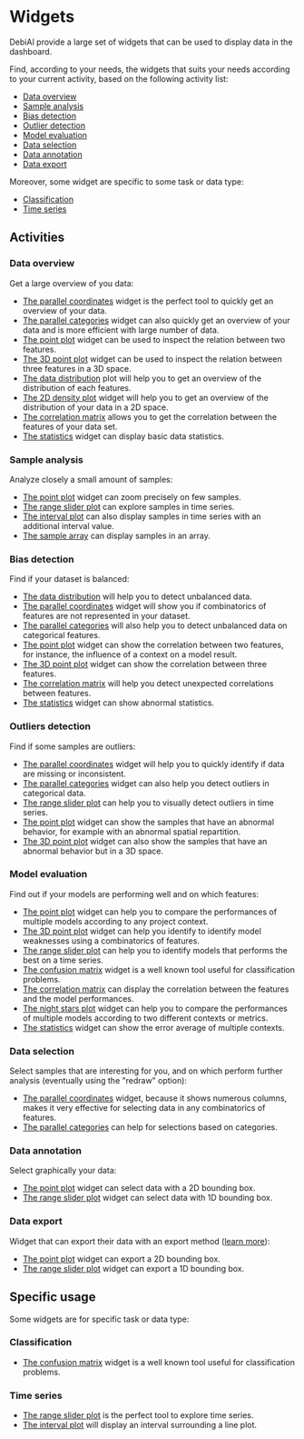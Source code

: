 <!-- omit in toc -->
# Widgets

DebiAI provide a large set of widgets that can be used to display data in the dashboard. 

Find, according to your needs, the widgets that suits your needs according to your current activity, based on the following activity list:

  - [Data overview](#data-overview)
  - [Sample analysis](#sample-analysis)
  - [Bias detection](#bias-detection)
  - [Outlier detection](#outliers-detection)
  - [Model evaluation](#model-evaluation)
  - [Data selection](#data-selection)
  - [Data annotation](#data-annotation)
  - [Data export](#data-export)

Moreover, some widget are specific to some task or data type:

  - [Classification](#classification)
  - [Time series](#time-series)

## Activities

### Data overview

Get a large overview of you data:

- [The parallel coordinates](./1_parallel_coordinates/) widget is the perfect tool to quickly get an overview of your data.
- [The parallel categories](./parallel_categories/) widget can also quickly get an overview of your data and is more efficient with large number of data.
- [The point plot](./3_point_plot/) widget can be used to inspect the relation between two features.
- [The 3D point plot](./3D_point_plot/) widget can be used to inspect the relation between three features in a 3D space.
- [The data distribution](./2_data_distribution/) plot will help you to get an overview of the distribution of each features.
- [The 2D density plot](./density_plot/) widget will help you to get an overview of the distribution of your data in a 2D space.
- [The correlation matrix](./correlation_matrix/) allows you to get the correlation between the features of your data set.
- [The statistics](./statistics/) widget can display basic data statistics.

### Sample analysis

Analyze closely a small amount of samples:

- [The point plot](./3_point_plot/) widget can zoom precisely on few samples.
- [The range slider plot](./range_slider/) can explore samples in time series.
- [The interval plot](./interval_plot/) can also display samples in time series with an additional interval value.
- [The sample array](./sample_array/) can display samples in an array.

### Bias detection

Find if your dataset is balanced:

- [The data distribution](./2_data_distribution/) will help you to detect unbalanced data.
- [The parallel coordinates](./1_parallel_coordinates/) widget will show you if  combinatorics of features are not represented in your dataset.
- [The parallel categories](./parallel_categories/) will also help you to detect unbalanced data on categorical features.
- [The point plot](./3_point_plot/) widget can show the correlation between two features, for instance, the influence of a context on a model result.
- [The 3D point plot](./3D_point_plot/)  widget can show the correlation between three features.
- [The correlation matrix](./correlation_matrix/) will help you detect unexpected correlations between features.
- [The statistics](./statistics/) widget can show abnormal statistics.
  

### Outliers detection

Find if some samples are outliers:

- [The parallel coordinates](./1_parallel_coordinates/) widget will help you to quickly identify if data are missing or inconsistent.
- [The parallel categories](./parallel_categories/) widget can also help you detect outliers in categorical data.
- [The range slider plot](./range_slider/) can help you to visually detect outliers in time series.
- [The point plot](./3_point_plot/) widget can show the samples that have an abnormal behavior, for example with an abnormal spatial repartition.
- [The 3D point plot](./3D_point_plot/) widget can also show the samples that have an abnormal behavior but in a 3D space.

### Model evaluation

Find out if your models are performing well and on which features:

- [The point plot](./3_point_plot/) widget can help you to compare the performances of multiple models according to any project context.
- [The 3D point plot](./3D_point_plot/) widget can help you identify to identify model weaknesses using a combinatorics of features. 
- [The range slider plot](./range_slider/) can help you to identify models that performs the best on a time series.
- [The confusion matrix](./confusion_matrix/) widget is a well known tool useful for classification problems.
- [The correlation matrix](./correlation_matrix/) can display the correlation between the features and the model performances.
- [The night stars plot](./night_stars_plot/) widget can help you to compare the performances of multiple models according to two different contexts or metrics.
- [The statistics](./statistics/) widget can show the error average of multiple contexts.

### Data selection

Select samples that are interesting for you, and on which perform further analysis (eventually using the "redraw" option):

- [The parallel coordinates](./1_parallel_coordinates/) widget, because it shows numerous columns, makes it very effective for selecting data in any combinatorics of features.
- [The parallel categories](./parallel_categories/) can help for selections based on categories.

### Data annotation

Select graphically your data:

- [The point plot](./3_point_plot/) widget can select data with a 2D bounding box.
- [The range slider plot](./range_slider/) widget can select data with 1D bounding box.

### Data export

Widget that can export their data with an export method ([learn more](../README.md#exporting-data)):

- [The point plot](./3_point_plot/) widget can export a 2D bounding box.
- [The range slider plot](./range_slider/) widget can export a 1D bounding box.


## Specific usage

Some widgets are for specific task or data type:

### Classification

- [The confusion matrix](./confusion_matrix/) widget is a well known tool useful for classification problems.

### Time series

- [The range slider plot](./range_slider/) is the perfect tool to explore time series.
- [The interval plot](./interval_plot/) will display an interval surrounding a line plot.
